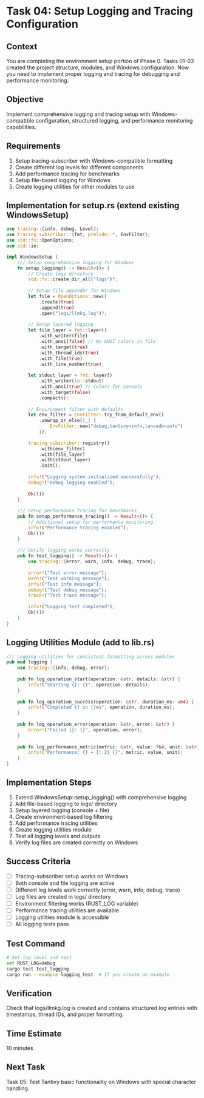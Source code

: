 # Task 04: Setup Logging and Tracing Configuration

## Context
You are completing the environment setup portion of Phase 0. Tasks 01-03 created the project structure, modules, and Windows configuration. Now you need to implement proper logging and tracing for debugging and performance monitoring.

## Objective
Implement comprehensive logging and tracing setup with Windows-compatible configuration, structured logging, and performance monitoring capabilities.

## Requirements
1. Setup tracing-subscriber with Windows-compatible formatting
2. Create different log levels for different components
3. Add performance tracing for benchmarks
4. Setup file-based logging for Windows
5. Create logging utilities for other modules to use

## Implementation for setup.rs (extend existing WindowsSetup)
```rust
use tracing::{info, debug, Level};
use tracing_subscriber::{fmt, prelude::*, EnvFilter};
use std::fs::OpenOptions;
use std::io;

impl WindowsSetup {
    /// Setup comprehensive logging for Windows
    fn setup_logging() -> Result<()> {
        // Create logs directory
        std::fs::create_dir_all("logs")?;
        
        // Setup file appender for Windows
        let file = OpenOptions::new()
            .create(true)
            .append(true)
            .open("logs/llmkg.log")?;
        
        // Setup layered logging
        let file_layer = fmt::layer()
            .with_writer(file)
            .with_ansi(false) // No ANSI colors in file
            .with_target(true)
            .with_thread_ids(true)
            .with_file(true)
            .with_line_number(true);
        
        let stdout_layer = fmt::layer()
            .with_writer(io::stdout)
            .with_ansi(true) // Colors for console
            .with_target(false)
            .compact();
        
        // Environment filter with defaults
        let env_filter = EnvFilter::try_from_default_env()
            .unwrap_or_else(|_| {
                EnvFilter::new("debug,tantivy=info,lancedb=info")
            });
        
        tracing_subscriber::registry()
            .with(env_filter)
            .with(file_layer)
            .with(stdout_layer)
            .init();
        
        info!("Logging system initialized successfully");
        debug!("Debug logging enabled");
        
        Ok(())
    }
    
    /// Setup performance tracing for benchmarks
    pub fn setup_performance_tracing() -> Result<()> {
        // Additional setup for performance monitoring
        info!("Performance tracing enabled");
        Ok(())
    }
    
    /// Verify logging works correctly
    pub fn test_logging() -> Result<()> {
        use tracing::{error, warn, info, debug, trace};
        
        error!("Test error message");
        warn!("Test warning message");
        info!("Test info message");
        debug!("Test debug message");
        trace!("Test trace message");
        
        info!("Logging test completed");
        Ok(())
    }
}
```

## Logging Utilities Module (add to lib.rs)
```rust
/// Logging utilities for consistent formatting across modules
pub mod logging {
    use tracing::{info, debug, error};
    
    pub fn log_operation_start(operation: &str, details: &str) {
        info!("Starting {}: {}", operation, details);
    }
    
    pub fn log_operation_success(operation: &str, duration_ms: u64) {
        info!("Completed {} in {}ms", operation, duration_ms);
    }
    
    pub fn log_operation_error(operation: &str, error: &str) {
        error!("Failed {}: {}", operation, error);
    }
    
    pub fn log_performance_metric(metric: &str, value: f64, unit: &str) {
        info!("Performance: {} = {:.2} {}", metric, value, unit);
    }
}
```

## Implementation Steps
1. Extend WindowsSetup::setup_logging() with comprehensive logging
2. Add file-based logging to logs/ directory
3. Setup layered logging (console + file)
4. Create environment-based log filtering
5. Add performance tracing utilities
6. Create logging utilities module
7. Test all logging levels and outputs
8. Verify log files are created correctly on Windows

## Success Criteria
- [ ] Tracing-subscriber setup works on Windows
- [ ] Both console and file logging are active
- [ ] Different log levels work correctly (error, warn, info, debug, trace)
- [ ] Log files are created in logs/ directory
- [ ] Environment filtering works (RUST_LOG variable)
- [ ] Performance tracing utilities are available
- [ ] Logging utilities module is accessible
- [ ] All logging tests pass

## Test Command
```bash
# Set log level and test
set RUST_LOG=debug
cargo test test_logging
cargo run --example logging_test  # If you create an example
```

## Verification
Check that logs/llmkg.log is created and contains structured log entries with timestamps, thread IDs, and proper formatting.

## Time Estimate
10 minutes

## Next Task
Task 05: Test Tantivy basic functionality on Windows with special character handling.